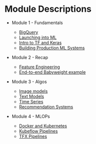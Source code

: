# Module Descriptions


* Module 1 - Fundamentals
    * [BigQuery](./bigquery)
    * [Launching into ML](./launching_into_ml)
    * [Intro to TF and Keras](./introduction_to_tensorflow)
    * [Building Production ML Systems](./building_production_ml_systems)

    
* Module 2 - Recap
    * [Feature Engineering](./feature_engineering)
    * [End-to-end Babyweight example](./end-to-end-structured)


* Module 3 - Algos 
    * [Image models](./image_models)
    * [Text Models](./text_classification)
    * [Time Series](./time_series_prediction)
    * [Recommendation Systems](./recommendation_systems)
    
    
* Module 4 - MLOPs
    * [Docker and Kubernetes](./docker_and_kubernetes)
    * [Kubeflow Pipelines](./kubeflow_pipelines)
    * [TFX Pipelines](./tfx_pipelines)